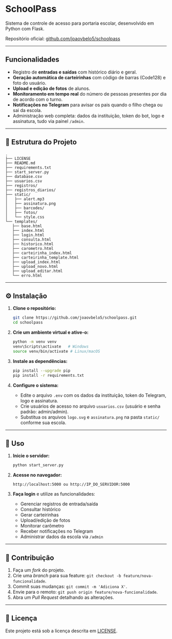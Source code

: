 # SchoolPass

Sistema de controle de acesso para portaria escolar, desenvolvido em Python com Flask.

Repositório oficial: [github.com/joaovbelo5/schoolpass](https://github.com/joaovbelo5/schoolpass)

---

## Funcionalidades

- Registro de **entradas e saídas** com histórico diário e geral.
- **Geração automática de carteirinhas** com código de barras (Code128) e foto do usuário.
- **Upload e edição de fotos** de alunos.
- **Monitoramento em tempo real** do número de pessoas presentes por dia de acordo com o turno.
- **Notificações no Telegram** para avisar os pais quando o filho chega ou sai da escola.
- Administração web completa: dados da instituição, token do bot, logo e assinatura, tudo via painel `/admin`.

---

## 📂 Estrutura do Projeto

```
.  
├── LICENSE
├── README.md
├── requirements.txt
├── start_server.py
├── database.csv
├── usuarios.csv
├── registros/
├── registros_diarios/
├── static/
│   ├── alert.mp3
│   ├── assinatura.png
│   ├── barcodes/
│   ├── fotos/
│   └── style.css
└── templates/
   ├── base.html
   ├── index.html
   ├── login.html
   ├── consulta.html
   ├── historico.html
   ├── carometro.html
   ├── carteirinha_index.html
   ├── carteirinha_template.html
   ├── upload_index.html
   ├── upload_novo.html
   ├── upload_editar.html
   └── erro.html
```

---

## ⚙️ Instalação

1. **Clone o repositório:**
   ```bash
   git clone https://github.com/joaovbelo5/schoolpass.git
   cd schoolpass
   ```

2. **Crie um ambiente virtual e ative-o:**
   ```bash
   python -m venv venv
   venv\Scripts\activate   # Windows
   source venv/bin/activate # Linux/macOS
   ```

3. **Instale as dependências:**
   ```bash
   pip install --upgrade pip
   pip install -r requirements.txt
   ```

4. **Configure o sistema:**
   - Edite o arquivo `.env` com os dados da instituição, token do Telegram, logo e assinatura.
   - Crie usuários de acesso no arquivo `usuarios.csv` (usuário e senha padrão: admin/admin).
   - Substitua os arquivos `logo.svg` e `assinatura.png` na pasta `static/` conforme sua escola.

---

## 🚀 Uso

1. **Inicie o servidor:**
   ```bash
   python start_server.py
   ```

2. **Acesse no navegador:**
   ```
   http://localhost:5000 ou http://IP_DO_SERVIDOR:5000
   ```

3. **Faça login** e utilize as funcionalidades:
   - Gerenciar registros de entrada/saída
   - Consultar histórico
   - Gerar carteirinhas
   - Upload/edição de fotos
   - Monitorar carômetro
   - Receber notificações no Telegram
   - Administrar dados da escola via `/admin`

---

## 🤝 Contribuição

1. Faça um _fork_ do projeto.
2. Crie uma _branch_ para sua feature: `git checkout -b feature/nova-funcionalidade`.
3. Commit suas mudanças: `git commit -m 'Adiciona X'`.
4. Envie para o remoto: `git push origin feature/nova-funcionalidade`.
5. Abra um _Pull Request_ detalhando as alterações.

---

## 📄 Licença

Este projeto está sob a licença descrita em [LICENSE](LICENSE).
